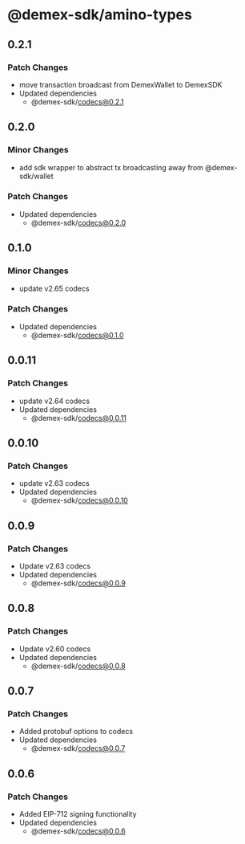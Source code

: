# @demex-sdk/amino-types

## 0.2.1

### Patch Changes

- move transaction broadcast from DemexWallet to DemexSDK
- Updated dependencies
  - @demex-sdk/codecs@0.2.1

## 0.2.0

### Minor Changes

- add sdk wrapper to abstract tx broadcasting away from @demex-sdk/wallet

### Patch Changes

- Updated dependencies
  - @demex-sdk/codecs@0.2.0

## 0.1.0

### Minor Changes

- update v2.65 codecs

### Patch Changes

- Updated dependencies
  - @demex-sdk/codecs@0.1.0

## 0.0.11

### Patch Changes

- update v2.64 codecs
- Updated dependencies
  - @demex-sdk/codecs@0.0.11

## 0.0.10

### Patch Changes

- update v2.63 codecs
- Updated dependencies
  - @demex-sdk/codecs@0.0.10

## 0.0.9

### Patch Changes

- Update v2.63 codecs
- Updated dependencies
  - @demex-sdk/codecs@0.0.9

## 0.0.8

### Patch Changes

- Update v2.60 codecs
- Updated dependencies
  - @demex-sdk/codecs@0.0.8

## 0.0.7

### Patch Changes

- Added protobuf options to codecs
- Updated dependencies
  - @demex-sdk/codecs@0.0.7

## 0.0.6

### Patch Changes

- Added EIP-712 signing functionality
- Updated dependencies
  - @demex-sdk/codecs@0.0.6
